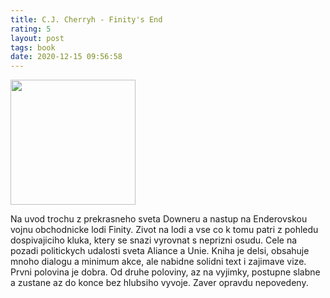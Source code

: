 ```yaml
---
title: C.J. Cherryh - Finity's End
rating: 5
layout: post
tags: book
date: 2020-12-15 09:56:58
---
```

<img width="200" src="https://upload.wikimedia.org/wikipedia/en/f/fc/CherryhFinitysEndPBCover.jpg" />
<p>
Na uvod trochu z prekrasneho sveta Downeru a nastup na Enderovskou vojnu obchodnicke lodi Finity. Zivot na lodi a vse co k tomu patri z pohledu dospivajiciho kluka, ktery se snazi vyrovnat s neprizni osudu. Cele na pozadi politickych udalosti sveta Aliance a Unie.
Kniha je delsi, obsahuje mnoho dialogu a minimum akce, ale nabidne solidni text i zajimave vize. Prvni polovina je dobra. Od druhe poloviny, az na vyjimky, postupne slabne a zustane az do konce bez hlubsiho vyvoje. Zaver opravdu nepovedeny.
</p>
